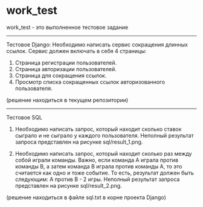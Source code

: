 # work_test
work_test - это выполненное тестовое задание

----------------------------------------------------------------------------------------------------

Тестовое Django:
Необходимо написать сервис сокращения длинных ссылок.
Сервис должен включать в себя 4 страницы:

1. Страница регистрации пользователей.
2. Страница авторизации пользователей.
3. Страница для сокращения ссылок.
4. Просмотр списка сокращенных ссылок авторизованного пользователя.

(решение находиться в текущем репозитории)

----------------------------------------------------------------------------------------------------

Тестовое SQL

1. Необходимо написать запрос, который находит  сколько ставок сыграло и не сыграло у каждого пользователя. 
Неполный результат запроса представлен на рисунке sql/result_1.png.

2. Необходимо написать запрос, который находит сколько раз между собой играли команды. 
Важно, если команда А играла против команды В, а затем команда В играла против команды А,
то это считается как одно и тоже событие. То есть, результат должен быть следующим:
А против В - 2 игры.  Неполный результат запроса представлен на рисунке sql/result_2.png.

(решение находиться в файле sql.txt в корне проекта Django)
